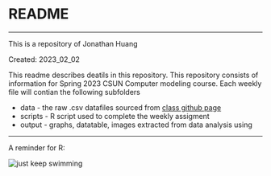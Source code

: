 # README
--------
This is a repository of Jonathan Huang

Created: 2023_02_02

This readme describes deatils in this repository. This repository consists of information for Spring 2023 CSUN Computer modeling course.
Each weekly file will contian the following subfolders
* data - the raw .csv datafiles sourced from [class github page](https://github.com/Biol551-CSUN/Spring-2023.git)
* scripts - R script used to complete the weekly assigment
* output - graphs, datatable, images extracted from data analysis using 

--------
A reminder for R: 

![just keep swimming](http://draggingscars.tumblr.com/post/81537197051/i-just-watched-finding-nemo-gods-ya-gottta-love)
